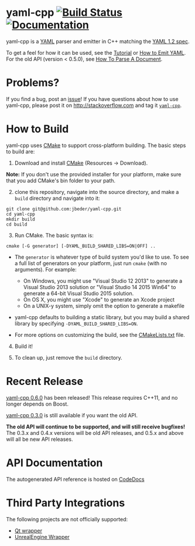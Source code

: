 # yaml-cpp [![Build Status](https://travis-ci.org/jbeder/yaml-cpp.svg?branch=master)](https://travis-ci.org/jbeder/yaml-cpp) [![Documentation](https://codedocs.xyz/jbeder/yaml-cpp.svg)](https://codedocs.xyz/jbeder/yaml-cpp/)

yaml-cpp is a [YAML](http://www.yaml.org/) parser and emitter in C++ matching the [YAML 1.2 spec](http://www.yaml.org/spec/1.2/spec.html).

To get a feel for how it can be used, see the [Tutorial](https://github.com/jbeder/yaml-cpp/wiki/Tutorial) or [How to Emit YAML](https://github.com/jbeder/yaml-cpp/wiki/How-To-Emit-YAML). For the old API (version < 0.5.0), see [How To Parse A Document](https://github.com/jbeder/yaml-cpp/wiki/How-To-Parse-A-Document-(Old-API)).

# Problems? #

If you find a bug, post an [issue](https://github.com/jbeder/yaml-cpp/issues)! If you have questions about how to use yaml-cpp, please post it on http://stackoverflow.com and tag it [`yaml-cpp`](http://stackoverflow.com/questions/tagged/yaml-cpp).

# How to Build #

yaml-cpp uses [CMake](http://www.cmake.org) to support cross-platform building. The basic steps to build are:

1. Download and install [CMake](http://www.cmake.org) (Resources -> Download).

**Note:** If you don't use the provided installer for your platform, make sure that you add CMake's bin folder to your path.

2. clone this repository, navigate into the source directory, and make a `build` directory and navigate into it:

```
git clone git@github.com:jbeder/yaml-cpp.git
cd yaml-cpp
mkdir build
cd build
```

3. Run CMake. The basic syntax is:

```
cmake [-G generator] [-DYAML_BUILD_SHARED_LIBS=ON|OFF] ..
```

  * The `generator` is whatever type of build system you'd like to use. To see a full list of generators on your platform, just run `cmake` (with no arguments). For example:
    * On Windows, you might use "Visual Studio 12 2013" to generate a Visual Studio 2013 solution or "Visual Studio 14 2015 Win64" to generate a 64-bit Visual Studio 2015 solution.
    * On OS X, you might use "Xcode" to generate an Xcode project
    * On a UNIX-y system, simply omit the option to generate a makefile

  * yaml-cpp defaults to building a static library, but you may build a shared library by specifying `-DYAML_BUILD_SHARED_LIBS=ON`.

  * For more options on customizing the build, see the [CMakeLists.txt](https://github.com/jbeder/yaml-cpp/blob/master/CMakeLists.txt) file.

4. Build it!

5. To clean up, just remove the `build` directory.

# Recent Release #

[yaml-cpp 0.6.0](https://github.com/jbeder/yaml-cpp/releases/tag/yaml-cpp-0.6.0) has been released! This release requires C++11, and no longer depends on Boost.

[yaml-cpp 0.3.0](https://github.com/jbeder/yaml-cpp/releases/tag/release-0.3.0) is still available if you want the old API.

**The old API will continue to be supported, and will still receive bugfixes!** The 0.3.x and 0.4.x versions will be old API releases, and 0.5.x and above will all be new API releases.

# API Documentation 

The autogenerated API reference is hosted on [CodeDocs](https://codedocs.xyz/jbeder/yaml-cpp/index.html)

# Third Party Integrations

The following projects are not officially supported:

- [Qt wrapper](https://gist.github.com/brcha/d392b2fe5f1e427cc8a6)
- [UnrealEngine Wrapper](https://github.com/jwindgassen/UnrealYAML)
